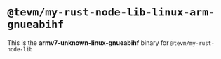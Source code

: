 # `@tevm/my-rust-node-lib-linux-arm-gnueabihf`

This is the **armv7-unknown-linux-gnueabihf** binary for `@tevm/my-rust-node-lib`
